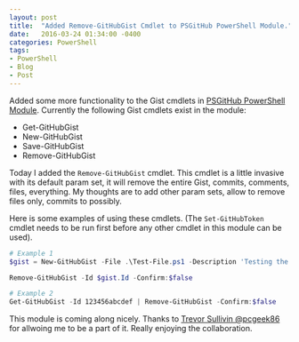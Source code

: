 ```yaml
---
layout: post
title:  "Added Remove-GitHubGist Cmdlet to PSGitHub PowerShell Module."
date:   2016-03-24 01:34:00 -0400
categories: PowerShell
tags:
- PowerShell
- Blog
- Post
---
```


Added some more functionality to the Gist cmdlets in [PSGitHub PowerShell Module](http://pcgeek86.github.io/PSGitHub/).  Currently the following Gist cmdlets exist in the module:
- Get-GitHubGist
- New-GitHubGist
- Save-GitHubGist
- Remove-GitHubGist

Today I added the `Remove-GitHubGist` cmdlet.  This cmdlet is a little invasive with its default param set, it will remove the entire Gist, commits, comments, files, everything.
My thoughts are to add other param sets, allow to remove files only, commits to possibly.

Here is some examples of using these cmdlets.  (The `Set-GitHubToken` cmdlet needs to be run first before any other cmdlet in this module can be used).

```PowerShell
# Example 1
$gist = New-GitHubGist -File .\Test-File.ps1 -Description 'Testing the delete Gist function.' -Public

Remove-GitHubGist -Id $gist.Id -Confirm:$false
```

```PowerShell
# Example 2
Get-GitHubGist -Id 123456abcdef | Remove-GitHubGist -Confirm:$false
```

This module is coming along nicely.  Thanks to [Trevor Sullivin @pcgeek86](https://trevorsullivan.net) for allwoing me to be a part of it.  Really enjoying the collaboration.
